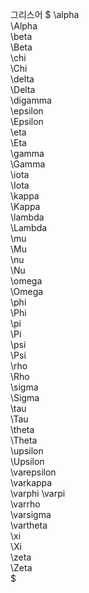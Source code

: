 그리스어
$
\alpha  
\Alpha  
\beta  
\Beta  
\chi  
\Chi  
\delta  
\Delta  
\digamma  
\epsilon  
\Epsilon  
\eta  
\Eta  
\gamma  
\Gamma  
\iota  
\Iota  
\kappa  
\Kappa  
\lambda  
\Lambda  
\mu  
\Mu  
\nu  
\Nu  
\omega	
\Omega	
\phi  
\Phi  
\pi  
\Pi  
\psi  
\Psi  
\rho	
\Rho	
\sigma  
\Sigma  
\tau  
\Tau  
\theta	
\Theta	
\upsilon  
\Upsilon  
\varepsilon  
\varkappa  
\varphi
\varpi	
\varrho  
\varsigma  
\vartheta  
\xi  
\Xi  
\zeta  
\Zeta  
$

